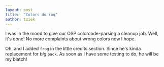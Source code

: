 ```yaml
---
layout: post
title:  "Colors do roq"
author: tziek
---
```

I was in the mood to give our OSP colorcode-parsing a cleanup job. Well, it's done!
No more complaints about wrong colors now I hope. 

Oh, and I added `frog` in the little credits section. Since he's kinda replacement for _big_ `pack`. As soon as I have some testing to do, he will be my biatch!